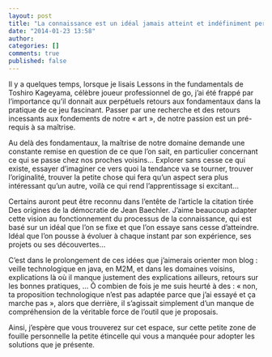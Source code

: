 ```yaml
---
layout: post
title: "La connaissance est un idéal jamais atteint et indéfiniment perfectible"
date: "2014-01-23 13:58"
author:
categories: []
comments: true
published: false
---
```


Il y a quelques temps, lorsque je lisais Lessons in the fundamentals de Toshiro Kageyama, célèbre joueur professionnel de go, j’ai été frappé par l’importance qu’il donnait aux perpétuels retours aux fondamentaux dans la pratique de ce jeu fascinant. Passer par une recherche et des retours incessants aux fondements de notre « art », de notre passion est un pré-requis à sa maîtrise.

Au delà des fondamentaux, la maîtrise de notre domaine demande une constante remise en question de ce que l’on sait, en particulier concernant ce qui se passe chez nos proches voisins… Explorer sans cesse ce qui existe, essayer d’imaginer ce vers quoi la tendance va se tourner, trouver l’originalité, trouver la petite chose qui fera qu’un aspect sera plus intéressant qu’un autre, voilà ce qui rend l’apprentissage si excitant…

Certains auront peut être reconnu dans l’entête de l’article la citation tirée Des origines de la démocratie de Jean Baechler. J’aime beaucoup adapter cette vision au fonctionnement du processus de la connaissance, qui est basé sur un idéal que l’on se fixe et que l’on essaye sans cesse d’atteindre. Idéal que l’on pousse à évoluer à chaque instant par son expérience, ses projets ou ses découvertes…

C’est dans le prolongement de ces idées que j’aimerais orienter mon blog : veille technologique en java, en M2M, et dans les domaines voisins, explications là où il manque justement des explications ailleurs, retours sur les bonnes pratiques, … Ô combien de fois je me suis heurté à des : « non, ta proposition technologique n’est pas adaptée parce que j’ai essayé et ça marche pas », alors que derrière, il s’agissait simplement d’un manque de compréhension de la véritable force de l’outil que je proposais.

Ainsi, j’espère que vous trouverez sur cet espace, sur cette petite zone de fouille personnelle la petite étincelle qui vous a manquée pour adopter les solutions que je présente.

